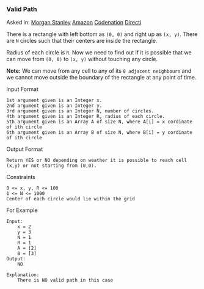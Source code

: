 ### Valid Path

Asked in: [Morgan Stanley](#) [Amazon](#) [Codenation](#) [Directi](#)

There is a rectangle with left bottom as `(0, 0)` and right up as `(x, y)`. There are `N` circles such that their centers are inside the rectangle.

Radius of each circle is `R`. Now we need to find out if it is possible that we can move from `(0, 0)` to `(x, y)` without touching any circle.

**Note:** We can move from any cell to any of its `8 adjacent neighbours` and we cannot move outside the boundary of the rectangle at any point of time.

Input Format
```
1st argument given is an Integer x.
2nd argument given is an Integer y.
3rd argument given is an Integer N, number of circles.
4th argument given is an Integer R, radius of each circle.
5th argument given is an Array A of size N, where A[i] = x cordinate of ith circle
6th argument given is an Array B of size N, where B[i] = y cordinate of ith circle
```

Output Format
```
Return YES or NO depending on weather it is possible to reach cell (x,y) or not starting from (0,0).
```

Constraints
```
0 <= x, y, R <= 100
1 <= N <= 1000
Center of each circle would lie within the grid
```

For Example
```
Input:
    x = 2
    y = 3
    N = 1
    R = 1
    A = [2]
    B = [3]
Output:
    NO
   
Explanation:
    There is NO valid path in this case
```